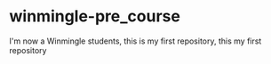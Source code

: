 # winmingle-pre_course
I'm now a Winmingle students, this is my first repository, this my first repository
